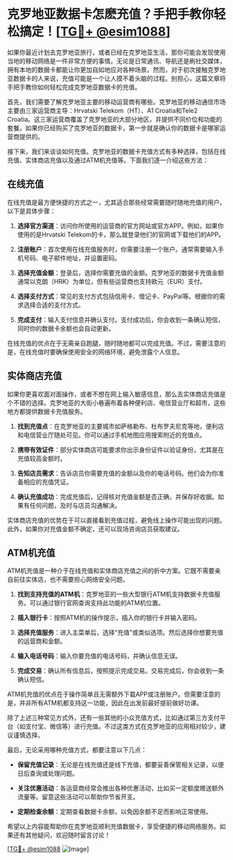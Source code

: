# 克罗地亚数据卡怎麽充值？手把手教你轻松搞定！[[TG💪+ @esim1088](https://t.me/s/esim1088)]

如果你最近计划去克罗地亚旅行，或者已经在克罗地亚生活，那你可能会发现使用当地的移动网络是一件非常方便的事情。无论是日常通讯、导航还是刷社交媒体，拥有本地的数据卡都能让你更加自如地应对各种场景。然而，对于初次接触克罗地亚数据卡的人来说，充值可能是一个让人摸不着头脑的过程。别担心，这篇文章将手把手教你如何轻松完成克罗地亚数据卡的充值。

首先，我们需要了解克罗地亚主要的移动运营商有哪些。克罗地亚的移动通信市场主要由三家运营商主导：Hrvatski Telekom（HT）、A1 Croatia和Tele2 Croatia。这三家运营商覆盖了克罗地亚的大部分地区，并提供不同价位和功能的套餐。如果你已经购买了克罗地亚的数据卡，第一步就是确认你的数据卡是哪家运营商提供的。

接下来，我们来谈谈如何充值。克罗地亚的数据卡充值方式有多种选择，包括在线充值、实体商店充值以及通过ATM机充值等。下面我们逐一介绍这些方法：

## 在线充值

在线充值是最方便快捷的方式之一，尤其适合那些经常需要随时随地充值的用户。以下是具体步骤：

1. **选择官方渠道**：访问你所使用的运营商的官方网站或官方APP。例如，如果你使用的是Hrvatski Telekom的卡，那么就登录他们的官网或下载他们的APP。
   
2. **注册账户**：首次使用在线充值服务时，你需要注册一个账户。通常需要输入手机号码、电子邮件地址，并设置密码。

3. **选择充值金额**：登录后，选择你需要充值的金额。克罗地亚的数据卡充值金额通常以克朗（HRK）为单位，但有些运营商也支持欧元（EUR）支付。

4. **选择支付方式**：常见的支付方式包括信用卡、借记卡、PayPal等。根据你的需求选择合适的支付方式。

5. **完成支付**：输入支付信息并确认支付。支付成功后，你会收到一条确认短信，同时你的数据卡余额也会自动更新。

在线充值的优点在于无需亲自跑腿，随时随地都可以完成充值。不过，需要注意的是，在线充值时要确保使用安全的网络环境，避免泄露个人信息。

## 实体商店充值

如果你更喜欢面对面操作，或者不想在网上输入敏感信息，那么去实体商店充值是个不错的选择。克罗地亚的大街小巷遍布着各种便利店、电信营业厅和超市，这些地方都提供数据卡充值服务。

1. **找到充值点**：在克罗地亚的主要城市如萨格勒布、杜布罗夫尼克等地，便利店和电信营业厅随处可见。你可以通过手机地图应用搜索附近的充值点。

2. **携带有效证件**：部分实体商店可能要求你出示身份证件以验证身份，尤其是在充值较高金额时。

3. **告知店员需求**：告诉店员你需要充值的金额以及你的电话号码。他们会为你准备相应的充值凭证。

4. **确认充值成功**：完成充值后，记得核对充值金额是否正确，并保存好收据。如果有任何问题，及时与店员沟通解决。

实体商店充值的优势在于可以直接看到充值过程，避免线上操作可能出现的问题。此外，如果你对充值金额不确定，还可以现场咨询店员获取建议。

## ATM机充值

ATM机充值是一种介于在线充值和实体商店充值之间的折中方案。它既不需要亲自前往实体店，也不需要担心网络安全问题。

1. **找到支持充值的ATM机**：克罗地亚的一些大型银行ATM机支持数据卡充值服务。可以通过银行官网查询支持此功能的ATM机位置。

2. **插入银行卡**：按照ATM机的操作提示，插入你的银行卡并输入密码。

3. **选择充值服务**：进入主菜单后，选择“充值”或类似选项。然后选择你想要充值的运营商和金额。

4. **输入电话号码**：输入你要充值的电话号码，并确认信息无误。

5. **完成交易**：确认所有信息后，按照提示完成交易。交易完成后，你会收到一条确认短信。

ATM机充值的优点在于操作简单且无需额外下载APP或注册账户。但需要注意的是，并非所有ATM机都支持这一功能，因此在出发前最好提前做好功课。

除了上述三种常见方式外，还有一些其他的小众充值方式，比如通过第三方支付平台（如支付宝、微信等）进行充值。不过这类方式在克罗地亚的应用相对较少，建议谨慎选择。

最后，无论采用哪种充值方式，都要注意以下几点：

- **保留充值记录**：无论是在线充值还是线下充值，都要妥善保管相关记录，以便日后查询或处理问题。
  
- **关注优惠活动**：各运营商经常会推出各种优惠活动，比如买一定额度赠送额外流量等。留意这些活动可以帮助你节省开支。

- **定期检查余额**：定期查看数据卡余额，以免因余额不足而影响正常使用。

希望以上内容能帮助你在克罗地亚顺利充值数据卡，享受便捷的移动网络服务。如果还有其他疑问，欢迎随时留言讨论！

[[TG💪+ @esim1088](https://t.me/s/esim1088) ![Image](https://i.postimg.cc/4NQfJmqS/Snipaste-2025-05-13-00-14-12.png)]